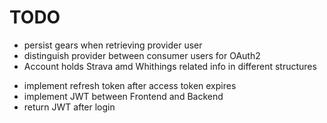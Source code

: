 # TODO
+ persist gears when retrieving provider user
+ distinguish provider between consumer users for OAuth2
+ Account holds Strava amd Whithings related info in different structures
- implement refresh token after access token expires
- implement JWT between Frontend and Backend
- return JWT after login 